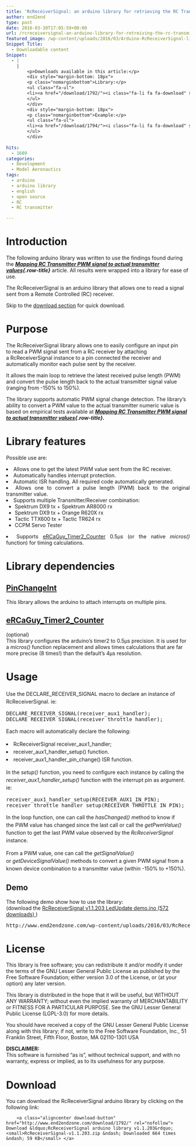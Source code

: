 ```yaml
---
title: 'RcReceiverSignal: an arduino library for retrieving the RC Transmitter value from an RC Receiver pulse'
author: end2end
type: post
date: 2016-03-30T17:05:59+00:00
url: /rcreceiversignal-an-arduino-library-for-retreiving-the-rc-transmitter-value-from-an-rc-receiver-pulse/
featured_image: /wp-content/uploads/2016/03/Arduino-RcReceiverSignal-library.jpg
Snippet Title:
  - Downloadable content
Snippet:
  - |
    |
        <p>Downloads available in this article:</p>
        <div style="margin-bottom: 18px">
        <p class="nomarginbottom">Library:</p>
        <ul class="fa-ul">
        <li><a href="/download/1792/"><i class="fa-li fa fa-download" style="position: inherit;"></i>[download id="1792" template="title"]</a></li>
        </ul>
        </div>
        <div style="margin-bottom: 18px">
        <p class="nomarginbottom">Example:</p>
        <ul class="fa-ul">
        <li><a href="/download/1794/"><i class="fa-li fa fa-download" style="position: inherit;"></i>[download id="1794" template="title"]</a></li>
        </ul>
        </div>
        
hits:
  - 1609
categories:
  - Development
  - Model Aeronautics
tags:
  - arduino
  - arduino library
  - english
  - open source
  - RC
  - RC transmitter

---
```

# <span id="Introduction">Introduction</span>

The following arduino library was written to use the findings found during the _**[Mapping RC Transmitter PWM signal to actual transmitter values][1]{.row-title}**_ article. All results were wrapped into a library for ease of use.

The RcReceiverSignal is an arduino library that allows one to read a signal sent from a Remote Controlled (RC) receiver.<!--more-->

Skip to the [download section][2] for quick download.

# <span id="Purpose">Purpose</span>

The RcReceiverSignal library allows one to easily configure an input pin to read a PWM signal sent from a RC receiver by attaching a RcReceiverSignal instance to a pin connected the receiver and automatically monitor each pulse sent by the receiver.

It allows the main loop to retrieve the latest received pulse length (PWM) and convert the pulse length back to the actual transmitter signal value (ranging from -150% to 150%).

The library supports automatic PWM signal change detection. The library&#8217;s ability to convert a PWM value to the actual transmitter numeric value is based on empirical tests available at _**[Mapping RC Transmitter PWM signal to actual transmitter values][1]{.row-title}.**_

# <span id="Library_features">Library features</span>

Possible use are:

<li style="text-align: justify;">
  Allows one to get the latest PWM value sent from the RC receiver.
</li>
<li style="text-align: justify;">
  Automatically handles interrupt protection.
</li>
<li style="text-align: justify;">
  Automatic ISR handling. All required code automatically generated.
</li>
<li style="text-align: justify;">
  Allows one to convert a pulse length (PWM) back to the original transmitter value.
</li>
<li style="text-align: justify;">
  Supports multiple Transmitter/Receiver combination: <ul>
    <li style="text-align: justify;">
      Spektrum DX9 tx + Spektrum AR8000 rx
    </li>
    <li style="text-align: justify;">
      Spektrum DX9 tx + Orange R620X rx
    </li>
    <li style="text-align: justify;">
      Tactic TTX600 tx + Tactic TR624 rx
    </li>
    <li style="text-align: justify;">
      CCPM Servo Tester
    </li>
  </ul>
</li>

<li style="text-align: justify;">
  Supports <a href="http://www.electricrcaircraftguy.com/2014/02/Timer2Counter-more-precise-Arduino-micros-function.html">eRCaGuy_Timer2_Counter</a> 0.5µs (or the native <em>micros()</em> function) for timing calculations.
</li>

# <span id="Library_dependencies">Library dependencies</span>

## <span id="PinChangeInt"><a href="https://github.com/GreyGnome/PinChangeInt">PinChangeInt</a></span>

This library allows the arduino to attach interrupts on multiple pins.

## <span id="eRCaGuy_Timer2_Counter"><a href="http://www.electricrcaircraftguy.com/2014/02/Timer2Counter-more-precise-Arduino-micros-function.html">eRCaGuy_Timer2_Counter</a></span>

(optional)  
This library configures the arduino&#8217;s timer2 to 0.5µs precision. It is used for a _micros()_ function replacement and allows times calculations that are far more precise (8 times!) than the default&#8217;s 4µs resolution.

# <span id="Usage">Usage</span>

<span style="line-height: 1.5;">Use the DECLARE_RECEIVER_SIGNAL macro to declare an instance of RcReceiverSignal. ie:</span>

<pre class="lang:c++ decode:true">DECLARE_RECEIVER_SIGNAL(receiver_aux1_handler);
DECLARE_RECEIVER_SIGNAL(receiver_throttle_handler);
</pre>

<span style="line-height: 1.5;">Each macro will automatically declare the following:</span>

<li style="text-align: justify;">
  <span style="line-height: 1.5;">RcReceiverSignal receiver_aux1_handler;</span>
</li>
<li style="text-align: justify;">
  <span style="line-height: 1.5;">receiver_aux1_handler_setup() function.</span>
</li>
<li style="text-align: justify;">
  <span style="line-height: 1.5;">receiver_aux1_handler_pin_change() ISR function.</span>
</li>

<span style="line-height: 1.5;">In the <em>setup()</em> function, you need to configure each instance by calling the <em>receiver_aux1_handler_setup()</em> function with the interrupt pin as argument. ie:</span>

<pre class="lang:c++ decode:true">receiver_aux1_handler_setup(RECEIVER_AUX1_IN_PIN);
receiver_throttle_handler_setup(RECEIVER_THROTTLE_IN_PIN);</pre>

<span style="line-height: 1.5;">In the loop function, one can call the <em>hasChanged() m</em>ethod </span><span style="line-height: 1.5;">to know if the PWM value has changed since the last call or call the <em>getPwmValue()</em> function to get the last PWM value observed by the <em>RcReceiverSignal</em> instance.</span>

<span style="line-height: 1.5;">From a PWM value, one can call the <em>getSignalValue()</em> or <em>getDeviceSignalValue()</em> methods to convert a given PWM signal from a known device combination to a transmitter value (within -150% to +150%).</span>

## <span id="Demo">Demo</span>

The following demo show how to use the library:  
(download the 
	<a class="download-link" title="Version 1.1.203" href="http://www.end2endzone.com/download/1794/" rel="nofollow"> RcReceiverSignal v1.1.203 LedUpdate demo.ino (572 downloads) </a>)

<pre class="lang:default decode:true" title="RcReceiverSignal v1.1.203 LedUpdate.ino" data-url="http://www.end2endzone.com/wp-content/uploads/2016/03/RcReceiverSignal-v1.1.203-LedUpdate.ino">http://www.end2endzone.com/wp-content/uploads/2016/03/RcReceiverSignal-v1.1.203-LedUpdate.ino</pre>

# <span id="License">License</span>

This library is free software; you can redistribute it and/or modify it under the terms of the GNU Lesser General Public License as published by the Free Software Foundation; either version 3.0 of the License, or (at your option) any later version.

This library is distributed in the hope that it will be useful, but WITHOUT ANY WARRANTY; without even the implied warranty of MERCHANTABILITY or FITNESS FOR A PARTICULAR PURPOSE. See the GNU Lesser General Public License (LGPL-3.0) for more details.

You should have received a copy of the GNU Lesser General Public License along with this library; if not, write to the Free Software Foundation, Inc., 51 Franklin Street, Fifth Floor, Boston, MA 02110-1301 USA

**DISCLAIMER:**  
This software is furnished &#8220;as is&#8221;, without technical support, and with no warranty, express or implied, as to its usefulness for any purpose.

# <span id="Download">Download</span>

You can download the RcReceiverSignal arduino library by clicking on the following link:


		<a class="aligncenter download-button" href="http://www.end2endzone.com/download/1792/" rel="nofollow"> Download &ldquo;RcReceiverSignal arduino library v1.1.203&rdquo; <small>RcReceiverSignal-v1.1.203.zip &ndash; Downloaded 664 times &ndash; 59 KB</small> </a>

 [1]: /mapping-rc-transmitter-pwm-signal-to-actual-transmitter-values/ "Edit “Mapping RC Transmitter PWM signal to actual transmitter values”"
 [2]: #Download
